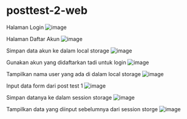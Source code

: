 # posttest-2-web

Halaman Login
![image](https://user-images.githubusercontent.com/120246573/227748245-a1707954-7031-44b8-99d1-f119e0d002b1.png)

Halaman Daftar Akun
![image](https://user-images.githubusercontent.com/120246573/227748155-6441da61-7896-4310-b6b4-d325e45573ae.png)

Simpan data akun ke dalam local storage
![image](https://user-images.githubusercontent.com/120246573/227748210-5a4d0740-90c8-42ab-bf30-7443af11cf64.png)

Gunakan akun yang didaftarkan tadi untuk login
![image](https://user-images.githubusercontent.com/120246573/227748175-20a83346-9482-4df1-ba39-f2d4adcaffda.png)

Tampilkan nama user yang ada di dalam local storage
![image](https://user-images.githubusercontent.com/120246573/227748303-77f2116a-bf55-42d2-8392-796c4a3d7565.png)

Input data form dari post test 1 
![image](https://user-images.githubusercontent.com/120246573/227748364-ecba4dd6-9ffa-41aa-b661-4b56251b638b.png)

Simpan datanya ke dalam session storage
![image](https://user-images.githubusercontent.com/120246573/227748451-40564da7-2e61-440d-940f-74d9432d0586.png)

Tampilkan data yang diinput sebelumnya dari session storge
![image](https://user-images.githubusercontent.com/120246573/227748489-22553465-5d45-48be-9438-ef0cef1da2ca.png)

